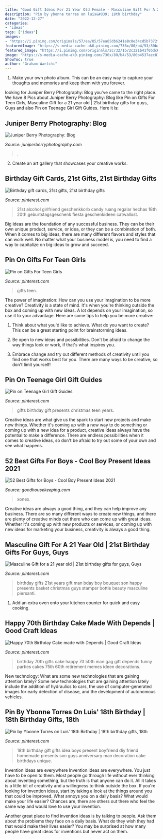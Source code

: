 ```yaml
---
title: "Good Gift Ideas For 21 Year Old Female - Masculine Gift For A 21 Year Old"
description: "Pin by ybonne torres on luis&#039; 18th birthday"
date: "2022-12-27"
categories:
- "ideas"
tags: ["ideas"]
images:
- "https://i.pinimg.com/originals/57/ea/85/57ea85db6241e8c0e34cd5b7372fb769.jpg"
featuredImage: "https://s-media-cache-ak0.pinimg.com/736x/80/b4/53/80b4537aec8109440226533bca3495d6.jpg"
featured_image: "https://i.pinimg.com/originals/2c/32/1b/2c321b41f0bdc68a54bfa1620031ceef.jpg"
image: "https://s-media-cache-ak0.pinimg.com/736x/80/b4/53/80b4537aec8109440226533bca3495d6.jpg"
ShowToc: true
author: "Graham Waelchi"
---
```



1. Make your own photo album. This can be an easy way to capture your thoughts and memories and keep them with you forever.

	

		
looking for Juniper Berry Photography: Blog you've came to the right place. We have 8 Pics about Juniper Berry Photography: Blog like Pin on Gifts For Teen Girls, Masculine Gift for a 21 year old | 21st birthday gifts for guys, Guys and also Pin on Teenage Girl Gift Guides. Here it is:
		
    
## Juniper Berry Photography: Blog

<img loading=lazy src="https://www.juniperberryphotography.com/img/s/v-10/p2680519642-5.jpg" onerror="this.onerror=null;this.src='https://tse2.mm.bing.net/th?id=OIP.eHPMIy5unR4j4KPzZ5Xg_AHaLC&amp;pid=15.1';" alt="Juniper Berry Photography: Blog">

_Source: juniperberryphotography.com_

>. 

	

2. Create an art gallery that showcases your creative works.

    
## Birthday Gift Cards, 21st Gifts, 21st Birthday Gifts

<img loading=lazy src="https://i.pinimg.com/originals/57/ea/85/57ea85db6241e8c0e34cd5b7372fb769.jpg" onerror="this.onerror=null;this.src='https://tse2.mm.bing.net/th?id=OIP.4xjJ1cfbrXzY4MU2Ok4OzgHaJ4&amp;pid=15.1';" alt="Birthday gift cards, 21st gifts, 21st birthday gifts">

_Source: pinterest.com_

>21st alcohol girlfriend geschenkkorb candy ruang regalar hechas 18th 20th geburtstagsgeschenk fiesta geschenkideen catwallost. 

	

Big ideas are the foundation of any successful business. They can be their own unique product, service, or idea, or they can be a combination of both. When it comes to big ideas, there are many different flavors and styles that can work well. No matter what your business model is, you need to find a way to capitalize on big ideas to grow and succeed.

    
## Pin On Gifts For Teen Girls

<img loading=lazy src="https://i.pinimg.com/736x/1a/df/30/1adf30dd75b2fbf09829b9abf8502ed7.jpg" onerror="this.onerror=null;this.src='https://tse4.mm.bing.net/th?id=OIP.BfVuw7kK3-iDCtLniSitlQHaOG&amp;pid=15.1';" alt="Pin on Gifts For Teen Girls">

_Source: pinterest.com_

>gifts teen. 

	

The power of imagination: How can you use your imagination to be more creative?
Creativity is a state of mind. It's when you're thinking outside the box and coming up with new ideas. A lot depends on your imagination, so use it to your advantage. Here are some tips to help you be more creative:
1. Think about what you'd like to achieve. What do you want to create? This can be a great starting point for brainstorming ideas.

2. Be open to new ideas and possibilities. Don't be afraid to change the way things look or work, if that's what inspires you.

3. Embrace change and try out different methods of creativity until you find one that works best for you. There are many ways to be creative, so don't limit yourself!

    
## Pin On Teenage Girl Gift Guides

<img loading=lazy src="https://i.pinimg.com/736x/61/10/4f/61104f533e5788f85c3e2829e9134ea1.jpg" onerror="this.onerror=null;this.src='https://tse4.mm.bing.net/th?id=OIP.MOZ8bZoCZ0hsJqyEcPLG7AHaPG&amp;pid=15.1';" alt="Pin on Teenage Girl Gift Guides">

_Source: pinterest.com_

>gifts birthday gift presents christmas teen years. 

	

Creative ideas are what give us the spark to start new projects and make new things. Whether it's coming up with a new way to do something or coming up with a new idea for a product, creative ideas always have the potential to make a difference. There are endless possibilities when it comes to creative ideas, so don't be afraid to try out some of your own and see what happens.

    
## 52 Best Gifts For Boys - Cool Boy Present Ideas 2021

<img loading=lazy src="https://hips.hearstapps.com/vader-prod.s3.amazonaws.com/1563825195-gifts-for-boys-big-art-set-resize-1563825180.jpg?crop=1xw:1xh;center,top&amp;resize=480:*" onerror="this.onerror=null;this.src='https://tse1.mm.bing.net/th?id=OIP.ZIFaW8mezf0E-EII7uUhKgAAAA&amp;pid=15.1';" alt="52 Best Gifts for Boys - Cool Boy Present Ideas 2021">

_Source: goodhousekeeping.com_

>xonex. 

	

Creative ideas are always a good thing, and they can help improve any business. There are so many different ways to create new things, and there are plenty of creative minds out there who can come up with great ideas. Whether it's coming up with new products or services, or coming up with new ideas for marketing your business, creativity is always a good thing.

    
## Masculine Gift For A 21 Year Old | 21st Birthday Gifts For Guys, Guys

<img loading=lazy src="https://i.pinimg.com/originals/2c/32/1b/2c321b41f0bdc68a54bfa1620031ceef.jpg" onerror="this.onerror=null;this.src='https://tse1.mm.bing.net/th?id=OIP.XeNKgtuQVJ6rkajHZfCkhwHaJ4&amp;pid=15.1';" alt="Masculine Gift for a 21 year old | 21st birthday gifts for guys, Guys">

_Source: pinterest.com_

>birthday gifts 21st years gift man bday boy bouquet son happy presents basket christmas guys stamper bottle beauty masculine piersanti. 

	

1. Add an extra oven onto your kitchen counter for quick and easy cooking.

    
## Happy 70th Birthday Cake Made With Depends | Good Craft Ideas

<img loading=lazy src="https://s-media-cache-ak0.pinimg.com/736x/80/b4/53/80b4537aec8109440226533bca3495d6.jpg" onerror="this.onerror=null;this.src='https://tse3.mm.bing.net/th?id=OIP.OAhsjtZD3Bloj3FOZQZgbAHaJ3&amp;pid=15.1';" alt="Happy 70th Birthday Cake made with Depends | Good Craft Ideas">

_Source: pinterest.com_

>birthday 70th gifts cake happy 70 50th man gag gift depends funny parties cakes 75th 60th retirement memes ideen decorations. 

	

New technology: What are some new technologies that are gaining attention lately?
Some new technologies that are gaining attention lately include the addition of hydraulics to cars, the use of computer-generated images for early detection of disease, and the development of autonomous vehicles.

    
## Pin By Ybonne Torres On Luis&#039; 18th Birthday | 18th Birthday Gifts, 18th

<img loading=lazy src="https://i.pinimg.com/originals/68/a3/a3/68a3a3e2ebf2dc40a53b07c63fe1f172.jpg" onerror="this.onerror=null;this.src='https://tse1.mm.bing.net/th?id=OIP.anMxhx9F77Br1sRAJKS4IAHaJ4&amp;pid=15.1';" alt="Pin by Ybonne Torres on Luis&#039; 18th Birthday | 18th birthday gifts, 18th">

_Source: pinterest.com_

>18th birthday gift gifts idea boys present boyfriend diy friend homemade presents son guys anniversary man decoration cake birthdays unique. 

	

Invention ideas are everywhere
Invention ideas are everywhere. You just have to be open to them. Most people go through life without ever thinking about inventing something, but the truth is that anyone can do it. All it takes is a little bit of creativity and a willingness to think outside the box.
If you're looking for invention ideas, start by taking a look at the things around you that could be improved. What annoys you on a daily basis? What would make your life easier? Chances are, there are others out there who feel the same way and would love to use your invention.

Another great place to find invention ideas is by talking to people. Ask them about the problems they face on a daily basis. What do they wish they had that would make their lives easier? You may be surprised at how many people have great ideas for inventions but never act on them.

